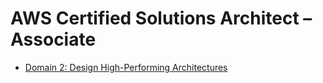 # AWS Certified Solutions Architect – Associate

* [Domain 2: Design High-Performing Architectures](2)
